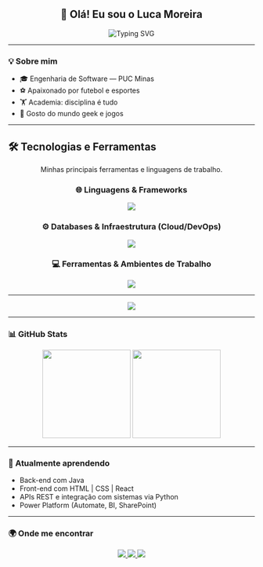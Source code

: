<p align="center">
</p>

<h2 align="center">👋 Olá! Eu sou o Luca Moreira</h2>

<p align="center">
  <img src="https://readme-typing-svg.herokuapp.com?font=Fira+Code&weight=500&pause=1000&center=true&vCenter=true&width=600&lines=Estudante+de+Engenharia+de+Software+na+PUC+Minas;Apaixonado+por+futebol,+treinos+e+tecnologia!" alt="Typing SVG" />
</p>

---

### 💡 Sobre mim

- 🎓 Engenharia de Software — PUC Minas  
- ⚽ Apaixonado por futebol e esportes  
- 🏋️ Academia: disciplina é tudo  
- 👾 Gosto do mundo geek e jogos 

---

## 🛠️ Tecnologias e Ferramentas

<p align="center">
  Minhas principais ferramentas e linguagens de trabalho.
</p>

<div align="center">
  
  ### 🌐 Linguagens & Frameworks
  <p align="center">
    <img src="https://skillicons.dev/icons?i=py,js,html,css,c,java,swift,spring,vercel,nodejs,npm" />
  </p>

  ### ⚙️ Databases & Infraestrutura (Cloud/DevOps)
  <p align="center">
    <img src="https://skillicons.dev/icons?i=postgres,mysql,sqlite,docker,aws,azure,git,github,linux,ubuntu,raspberrypi" />
  </p>

  ### 💻 Ferramentas & Ambientes de Trabalho
  <p align="center">
    <img src="https://skillicons.dev/icons?i=vscode,visualstudio,postman,figma,stackoverflow,replit,redhat,wordpress,arduino,windows,maven" />
  </p>

</div>

---

<p align="center">
  <img src="https://skillicons.dev/icons?i=html,css,js,java,python,swift,powershell,azure,git,github,vscode,linux,postgresql" />
</p>

---

### 📊 GitHub Stats

<div align="center">
  <img height="180em" src="https://github-readme-stats.vercel.app/api?username=lucam05&show_icons=true&theme=radical&count_private=true"/>
  <img height="180em" src="https://github-readme-stats.vercel.app/api/top-langs/?username=lucam05&layout=compact&theme=radical"/>
</div>

---

### 🧠 Atualmente aprendendo

- Back-end com Java 
- Front-end com HTML | CSS | React
- APIs REST e integração com sistemas via Python 
- Power Platform (Automate, BI, SharePoint)  

---

### 🌍 Onde me encontrar

<p align="center">
  <a href="https://www.instagram.com/05luca/" target="_blank">
    <img src="https://img.shields.io/badge/@05luca-E4405F?style=for-the-badge&logo=instagram&logoColor=white"/>
  </a>
  <a href="https://github.com/lucam05" target="_blank">
    <img src="https://img.shields.io/badge/GitHub-lucam05-181717?style=for-the-badge&logo=github&logoColor=white"/>
  </a>
  <a href="https://www.linkedin.com/in/luca-de-araujo/" target="_blank">
    <img src="https://img.shields.io/badge/LinkedIn-luca-de-araujo-0077B5?style=for-the-badge&logo=linkedin&logoColor=white"/>
  </a>
</p>

